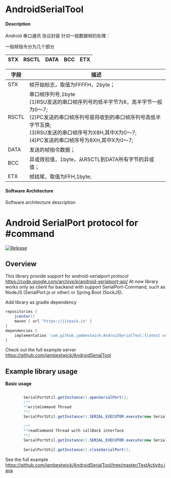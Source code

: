 # AndroidSerialTool

#### Description
Android 串口通讯 协议封装
针对一般数据帧的处理：

一般帧指令分为几个部分

| STX | RSCTL | DATA | BCC |ETX
| :-----| ----: | :----: |:----: |:----: |

|字段    |  描述   |
|-----  |-----    |
|STX    | 帧开始标志，取值为FFFFH，2byte； | 
|RSCTL  | 串口帧序列号,1byte <br> (1)RSU发送的串口帧序列号的低半字节为8，高半字节一般为0～7;<br>(2)PC发送的串口帧序列号是将收到的串口帧序列号高低半字节互换;<br>(3)RSU发送的串口帧序号为X8H,其中X为0～7;<br>(4)PC发送的串口帧序号为8XH,其中X为0～7;| 
|DATA   |发送的帧指令数据；|
|BCC    |异或效验值，1byte，从RSCTL到DATA所有字节的异或值；|
|ETX    |帧结尾，取值为FFH,1byte;|
#### Software Architecture
Software architecture description


# Android SerialPort protocol for #command

[![Release](https://jitpack.io/v/NaikSoftware/StompProtocolAndroid.svg)](https://jitpack.io/#NaikSoftware/StompProtocolAndroid)

## Overview

This library provide support for android-serialport protocol https://code.google.com/archive/p/android-serialport-api/
At now library works only as client for backend with support SerialPort-Command, such as
NodeJS (SerialPort.js or other) or Spring Boot (SockJS).

Add library as gradle dependency

```gradle
repositories { 
    jcenter()
    maven { url "https://jitpack.io" }
}
dependencies {
    implementation 'com.github.jambestwick:AndroidSerialTool:{latest version}'
}
```


Check out the full example server https://github.com/jambestwick/AndroidSerialTool

## Example library usage

**Basic usage**
``` java

        SerialPortUtil.getInstance().openSerialPort();
        /**
        **writeCommand Thread
        **/
        SerialPortUtil.getInstance().SERIAL_EXECUTOR.execute(new SerialPortUtil.WriteSerialPort("FFFF000001FF"));
        
        /**
        **readCommand Thread with callBack interface
        **/
        SerialPortUtil.getInstance().SERIAL_EXECUTOR.execute(new SerialPortUtil.ReadSerialPort(this));
 
        SerialPortUtil.getInstance().closeSerialPort();

```

See the full example https://github.com/jambestwick/AndroidSerialTool/tree/master/TestActivity.java



